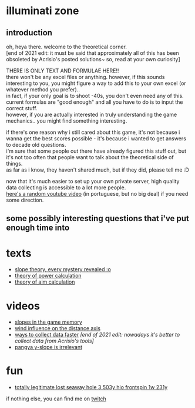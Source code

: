 # illuminati zone

## introduction

oh, heya there. welcome to the theoretical corner.  
[end of 2021 edit: it must be said that approximately all of this has been obsoleted by Acrisio's posted solutions~ so, read at your own curiosity]

THERE IS ONLY TEXT AND FORMULAE HERE!!  
there won't be any excel files or anything. however, if this sounds interesting to you, you might figure a way to add this to your own excel (or whatever method you prefer)..  
in fact, if your only goal is to shoot -40s, you don't even need any of this. current formulas are "good enough" and all you have to do is to input the correct stuff.  
however, if you are actually interested in truly understanding the game mechanics.. you might find something interesting.

if there's one reason why i still cared about this game, it's not because i wanna get the best scores possible - it's because i wanted to get answers to decade old questions.  
i'm sure that some people out there have already figured this stuff out, but it's not too often that people want to talk about the theoretical side of things.  
as far as i know, they haven't shared much, but if they did, please tell me :D

now that it's much easier to set up your own private server, high quality data collecting is accessible to a lot more people.  
[here's a random youtube video](https://www.youtube.com/watch?v=NaDUITcssYw) (in portuguese, but no big deal) if you need some direction.

## some possibly interesting questions that i've put enough time into

# texts
- [slope theory, every mystery revealed :o](https://github.com/sera-pangya/illuminati-zone/blob/main/slope-theory.md)
- [theory of power calculation](https://github.com/sera-pangya/illuminati-zone/blob/main/power.md)
- [theory of aim calculation](https://github.com/sera-pangya/illuminati-zone/blob/main/aim.md)

# videos
- [slopes in the game memory](https://www.youtube.com/watch?v=SICC0WO3RFA)
- [wind influence on the distance axis](https://www.youtube.com/watch?v=yKBZao6-_20)
- [ways to collect data faster](https://www.youtube.com/watch?v=AJmMTskVOyE) *[end of 2021 edit: nowadays it's better to collect data from Acrisio's tools]*
- [pangya y-slope is irrelevant](https://www.youtube.com/watch?v=Yw9XEveIh8w)

# fun
- [totally legitimate lost seaway hole 3 503y hio frontspin 1w 231y](https://www.youtube.com/watch?v=i4HqGfe6kE0)

if nothing else, you can find me on [twitch](https://www.twitch.tv/fate)

